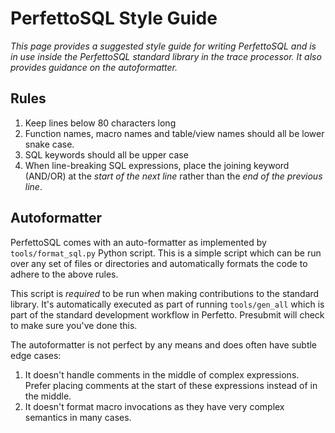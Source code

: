 # PerfettoSQL Style Guide

_This page provides a suggested style guide for writing PerfettoSQL and is in
use inside the PerfettoSQL standard library in the trace processor. It also
provides guidance on the autoformatter._

## Rules

1. Keep lines below 80 characters long
2. Function names, macro names and table/view names should all be lower snake
   case.
3. SQL keywords should all be upper case
4. When line-breaking SQL expressions, place the joining keyword (AND/OR) at the
   _start of the next line_ rather than the _end of the previous line_.

## Autoformatter

PerfettoSQL comes with an auto-formatter as implemented by `tools/format_sql.py`
Python script. This is a simple script which can be run over any set of files or
directories and automatically formats the code to adhere to the above rules.

This script is _required_ to be run when making contributions to the standard
library. It's automatically executed as part of running `tools/gen_all` which is
part of the standard development workflow in Perfetto. Presubmit will check to
make sure you've done this.

The autoformatter is not perfect by any means and does often have subtle edge
cases:
1. It doesn't handle comments in the middle of complex expressions. Prefer
placing comments at the start of these expressions instead of in the middle.
2. It doesn't format macro invocations as they have very complex semantics
in many cases.
